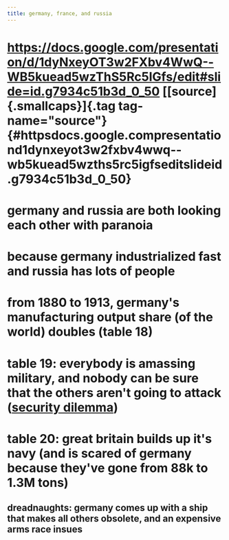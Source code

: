 ```yaml
---
title: germany, france, and russia
---
```


# <https://docs.google.com/presentation/d/1dyNxeyOT3w2FXbv4WwQ--WB5kuead5wzThS5Rc5IGfs/edit#slide=id.g7934c51b3d_0_50> [[source]{.smallcaps}]{.tag tag-name="source"} {#httpsdocs.google.compresentationd1dynxeyot3w2fxbv4wwq--wb5kuead5wzths5rc5igfseditslideid.g7934c51b3d_0_50}

# germany and russia are both looking each other with paranoia

# because germany industrialized fast and russia has lots of people

# from 1880 to 1913, germany\'s manufacturing output share (of the world) doubles (table 18)

# table 19: everybody is amassing military, and nobody can be sure that the others aren\'t going to attack ([security dilemma](KBrefSecurityDilemma.org))

# table 20: great britain builds up it\'s navy (and is scared of germany because they\'ve gone from 88k to 1.3M tons)

## dreadnaughts: germany comes up with a ship that makes all others obsolete, and an expensive arms race insues

